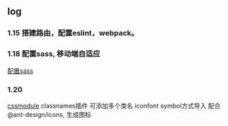 ## log
### 1.15 搭建路由，配置eslint，webpack。
### 1.18 配置sass, 移动端自适应
 [配置sass](https://cloud.tencent.com/developer/article/1198829)
### 1.20 
 [cssmodule](https://zhuanlan.zhihu.com/p/137450200)
 classnames插件 可添加多个类名
 iconfont symbol方式导入 配合@ant-design/icons, 生成图标

